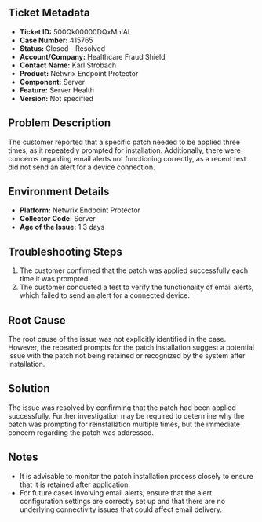 ## Ticket Metadata
- **Ticket ID:** 500Qk00000DQxMnIAL
- **Case Number:** 415765
- **Status:** Closed - Resolved
- **Account/Company:** Healthcare Fraud Shield
- **Contact Name:** Karl Strobach
- **Product:** Netwrix Endpoint Protector
- **Component:** Server
- **Feature:** Server Health
- **Version:** Not specified

## Problem Description
The customer reported that a specific patch needed to be applied three times, as it repeatedly prompted for installation. Additionally, there were concerns regarding email alerts not functioning correctly, as a recent test did not send an alert for a device connection.

## Environment Details
- **Platform:** Netwrix Endpoint Protector
- **Collector Code:** Server
- **Age of the Issue:** 1.3 days

## Troubleshooting Steps
1. The customer confirmed that the patch was applied successfully each time it was prompted.
2. The customer conducted a test to verify the functionality of email alerts, which failed to send an alert for a connected device.

## Root Cause
The root cause of the issue was not explicitly identified in the case. However, the repeated prompts for the patch installation suggest a potential issue with the patch not being retained or recognized by the system after installation.

## Solution
The issue was resolved by confirming that the patch had been applied successfully. Further investigation may be required to determine why the patch was prompting for reinstallation multiple times, but the immediate concern regarding the patch was addressed.

## Notes
- It is advisable to monitor the patch installation process closely to ensure that it is retained after application.
- For future cases involving email alerts, ensure that the alert configuration settings are correctly set up and that there are no underlying connectivity issues that could affect email delivery.